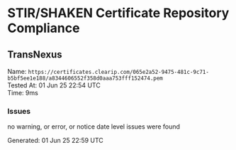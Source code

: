 # STIR/SHAKEN Certificate Repository Compliance

## TransNexus

Name: `https://certificates.clearip.com/065e2a52-9475-481c-9c71-b5bf5ee1e188/a8344606552f358d0aaa753fff152474.pem`\
Tested At: 01 Jun 25 22:54 UTC\
Time: 9ms

### Issues

no warning, or error, or notice date level issues were found

Generated: 01 Jun 25 22:59 UTC